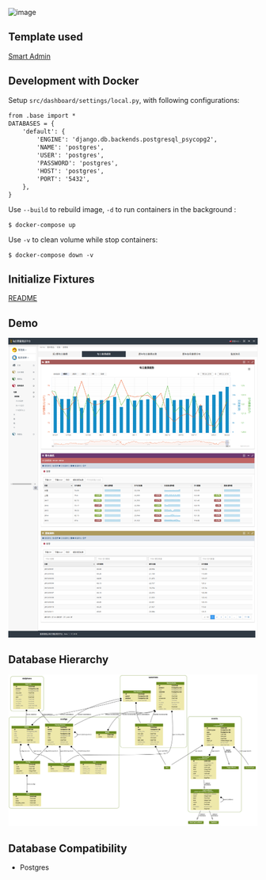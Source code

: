 ![image](https://travis-ci.org/travishen/aprp.svg?branch=master)

## Template used

[Smart Admin](https://wrapbootstrap.com/theme/smartadmin-responsive-webapp-WB0573SK0)


## Development with Docker

Setup `src/dashboard/settings/local.py`, with following configurations:
```
from .base import *
DATABASES = {
    'default': {
        'ENGINE': 'django.db.backends.postgresql_psycopg2',
        'NAME': 'postgres',
        'USER': 'postgres',
        'PASSWORD': 'postgres',
        'HOST': 'postgres',
        'PORT': '5432',
    },
}
```

Use `--build` to rebuild image, `-d` to run containers in the background :
```
$ docker-compose up
```

Use `-v` to clean volume while stop containers:
```
$ docker-compose down -v
```

## Initialize Fixtures

[README](https://github.com/COAStatistics/aprp/blob/master/src/fixtures/README.md)

## Demo

![image](img/demo.png)

## Database Hierarchy

![image](img/aprp.png)

## Database Compatibility

* Postgres
